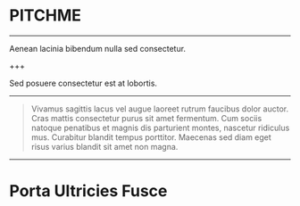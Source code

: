 # PITCHME

---

Aenean lacinia bibendum nulla sed consectetur.

+++

Sed posuere consectetur est at lobortis.

---

> Vivamus sagittis lacus vel augue laoreet rutrum faucibus dolor auctor. Cras mattis consectetur purus sit amet fermentum. Cum sociis natoque penatibus et magnis dis parturient montes, nascetur ridiculus mus. Curabitur blandit tempus porttitor. Maecenas sed diam eget risus varius blandit sit amet non magna.

---

# Porta Ultricies Fusce
